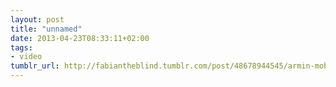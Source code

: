 ```yaml
---
layout: post
title: "unnamed"
date: 2013-04-23T08:33:11+02:00
tags:
- video
tumblr_url: http://fabiantheblind.tumblr.com/post/48678944545/armin-mobasseri-saz-we-played-around-with-a
---
```

